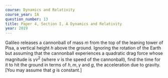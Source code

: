 ```yaml
---
course: Dynamics and Relativity
course_year: IA
question_number: 13
title: Paper 4, Section I, A Dynamics and Relativity
year: 2019
---
```




Galileo releases a cannonball of mass $m$ from the top of the leaning tower of Pisa, a vertical height $h$ above the ground. Ignoring the rotation of the Earth but assuming that the cannonball experiences a quadratic drag force whose magnitude is $\gamma v^{2}$ (where $v$ is the speed of the cannonball), find the time for it to hit the ground in terms of $h, m, \gamma$ and $g$, the acceleration due to gravity. [You may assume that $g$ is constant.]